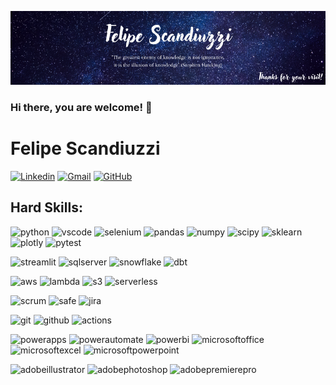 [![Header](https://github.com/Felipe-Scandiuzzi/Felipe-Scandiuzzi/blob/images/Felipe%20Scandiuzzi.png "Header")](https://www.linkedin.com/in/felipescandiuzzi/)


### Hi there, you are welcome! 👋

# Felipe Scandiuzzi

[![Linkedin](https://img.shields.io/badge/felipe-scandiuzzi-0A66C2?&logo=Linkedin&logoColor=white&link=https://www.linkedin.com/in/felipescandiuzzi/)](https://www.linkedin.com/in/felipescandiuzzi/)
[![Gmail](https://img.shields.io/badge/felipescandiuzzi97@gmail.com-EA4335?&logo=Gmail&logoColor=white&link=mailto:felipescandiuzzi97@gmail.com)](mailto:felipescandiuzzi97@gmail.com)
[![GitHub](https://img.shields.io/github/followers/felipe-scandiuzzi?label=follow&style=social)](https://github.com/felipe-scandiuzzi)

## Hard Skills:

![python](https://img.shields.io/badge/Python-3776AB?&logo=python&logoColor=white)
![vscode](https://img.shields.io/badge/VSCode-0078D4?&logo=visual%20studio%20code&logoColor=white)
![selenium](https://img.shields.io/badge/Selenium-3F4F75?&logo=selenium&logoColor=white)
![pandas](https://img.shields.io/badge/Pandas-2C2D72?&logo=pandas&logoColor=white)
![numpy](https://img.shields.io/badge/Numpy-777BB4?&logo=numpy&logoColor=white)
![scipy](https://img.shields.io/badge/SciPy-654FF0?&logo=SciPy&logoColor=white)
![sklearn](https://img.shields.io/badge/scikit_learn-F7931E?&logo=scikit-learn&logoColor=white)
![plotly](https://img.shields.io/badge/Plotly-3F4F75?&logo=plotly&logoColor=white)
![pytest](https://img.shields.io/badge/Pytest-0A9EDC?&logo=pytest&logoColor=white)

![streamlit](https://img.shields.io/badge/Streamlit-FF4B4B?&logo=streamlit&logoColor=white)
![sqlserver](https://img.shields.io/badge/SQL%20Server-000000?&logo=microsoftsqlserver&logoColor=white)
![snowflake](https://img.shields.io/badge/Snowflake-29B5E8?&logo=snowflake&logoColor=white)
![dbt](https://img.shields.io/badge/dbt-FF694B?&logo=dbt&logoColor=white)

![aws](https://img.shields.io/badge/Amazon_AWS-FF9900?&logo=amazonaws&logoColor=white)
![lambda](https://img.shields.io/badge/AWS%20Lambda-000000?&logo=awslambda&logoColor=white)
![s3](https://img.shields.io/badge/Amazon%20S3-000000?&logo=amazons3&logoColor=white)
![serverless](https://img.shields.io/badge/Serverless-FD5750?&logo=serverless&logoColor=white)

![scrum](https://img.shields.io/badge/<<>>-000000?&logo=<<>>&logoColor=white)
![safe](https://img.shields.io/badge/<<>>-000000?&logo=<<>>&logoColor=white)
![jira](https://img.shields.io/badge/Jira-0052CC?&logo=Jira&logoColor=white)

![git](https://img.shields.io/badge/Git-000000?&logo=git&logoColor=white)
![github](https://img.shields.io/badge/GitHub-000000?&logo=github&logoColor=white)
![actions](https://img.shields.io/badge/GitHub%20Actions-2088FF?&logo=github-actions&logoColor=white)

![powerapps](https://img.shields.io/badge/Power%20Apps-741d63?&logo=powerapps&logoColor=white)
![powerautomate](https://img.shields.io/badge/Power%20Automate-0f48c2?&logo=powerautomate&logoColor=white)
![powerbi](https://img.shields.io/badge/Power%20BI-e9c310?&logo=powerbi&logoColor=white)
![microsoftoffice](https://img.shields.io/badge/microsoftoffice-f63800?&logo=microsoftoffice&logoColor=white)
![microsoftexcel](https://img.shields.io/badge/microsoftexcel-026e38?&logo=microsoftexcel&logoColor=white)
![microsoftpowerpoint](https://img.shields.io/badge/microsoftpowerpoint-e94320?&logo=microsoftpowerpoint&logoColor=white)


![adobeillustrator](https://img.shields.io/badge/adobeillustrator-f79500?&logo=adobeillustrator&logoColor=white)
![adobephotoshop](https://img.shields.io/badge/adobephotoshop-001d34?&logo=adobephotoshop&logoColor=white)
![adobepremierepro](https://img.shields.io/badge/adobepremierepro-000058?&logo=adobepremierepro&logoColor=white)


<!---

## Soft Skills:
teamwork
leadership
problem solving
analytical and critical thinking
training
active learning
collaboration
motivation
work ethic
positive attitude

## Activity

[![card](https://github-readme-stats.vercel.app/api?username=matheusccouto&theme=default)](https://github.com/matheusccouto/)

## Portfolio

[![palpiteiro](https://github-readme-stats.vercel.app/api/pin/?username=matheusccouto&repo=palpiteiro)](https://github.com/matheusccouto/palpiteiro)

[![bluff](https://github-readme-stats.vercel.app/api/pin/?username=matheusccouto&repo=bluff)](https://github.com/matheusccouto/bluff)

[![scikit-dict](https://github-readme-stats.vercel.app/api/pin/?username=matheusccouto&repo=scikit-dict)](https://github.com/matheusccouto/scikit-dict)

[![scikit-tune](https://github-readme-stats.vercel.app/api/pin/?username=matheusccouto&repo=scikit-tune)](https://github.com/matheusccouto/scikit-tune)

[![college-football-rankings](https://github-readme-stats.vercel.app/api/pin/?username=matheusccouto&repo=college-football-rankings)](https://github.com/matheusccouto/college-football-rankings)

[![poker-coach](https://github-readme-stats.vercel.app/api/pin/?username=matheusccouto&repo=poker-coach)](https://github.com/matheusccouto/poker-coach)

[![analise-de-educacao-de-base-brasileira](https://github-readme-stats.vercel.app/api/pin/?username=matheusccouto&repo=analise-da-educacao-de-base-brasileira)](https://github.com/matheusccouto/analise-da-educacao-de-base-brasileira)

[![humble-bundle-organizer](https://github-readme-stats.vercel.app/api/pin/?username=matheusccouto&repo=humble-bundle-organizer)](https://github.com/matheusccouto/humble-bundle-organizer)
-->
